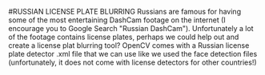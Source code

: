 #RUSSIAN LICENSE PLATE BLURRING
Russians are famous for having some of the most entertaining DashCam footage on the internet (I encourage you to Google Search "Russian DashCam"). Unfortunately a lot of the footage contains license plates, perhaps we could help out and create a license plat blurring tool?
OpenCV comes with a Russian license plate detector .xml file that we can use like we used the face detection files (unfortunately, it does not come with license detectors for other countries!)
